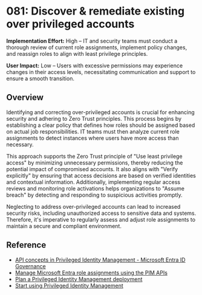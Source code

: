 # 081: Discover & remediate existing over privileged accounts

**Implementation Effort:** High – IT and security teams must conduct a thorough review of current role assignments, implement policy changes, and reassign roles to align with least privilege principles.

**User Impact:** Low – Users with excessive permissions may experience changes in their access levels, necessitating communication and support to ensure a smooth transition.

## Overview

Identifying and correcting over-privileged accounts is crucial for enhancing security and adhering to Zero Trust principles. This process begins by establishing a clear policy that defines how roles should be assigned based on actual job responsibilities. IT teams must then analyze current role assignments to detect instances where users have more access than necessary. 

This approach supports the Zero Trust principle of "Use least privilege access" by minimizing unnecessary permissions, thereby reducing the potential impact of compromised accounts. It also aligns with "Verify explicitly" by ensuring that access decisions are based on verified identities and contextual information. Additionally, implementing regular access reviews and monitoring role activations helps organizations to "Assume breach" by detecting and responding to suspicious activities promptly.

Neglecting to address over-privileged accounts can lead to increased security risks, including unauthorized access to sensitive data and systems. Therefore, it's imperative to regularly assess and adjust role assignments to maintain a secure and compliant environment.

## Reference
* [API concepts in Privileged Identity Management - Microsoft Entra ID Governance](https://learn.microsoft.com/en-us/entra/id-governance/privileged-identity-management/pim-apis#assignment-and-activation-apis)
* [Manage Microsoft Entra role assignments using the PIM APIs](https://learn.microsoft.com/en-us/graph/api/resources/privilegedidentitymanagementv3-overview?view=graph-rest-1.0)
* [Plan a Privileged Identity Management deployment](https://learn.microsoft.com/en-us/entra/id-governance/privileged-identity-management/pim-deployment-plan)
* [Start using Privileged Identity Management](https://learn.microsoft.com/en-us/entra/id-governance/privileged-identity-management/pim-getting-started)
